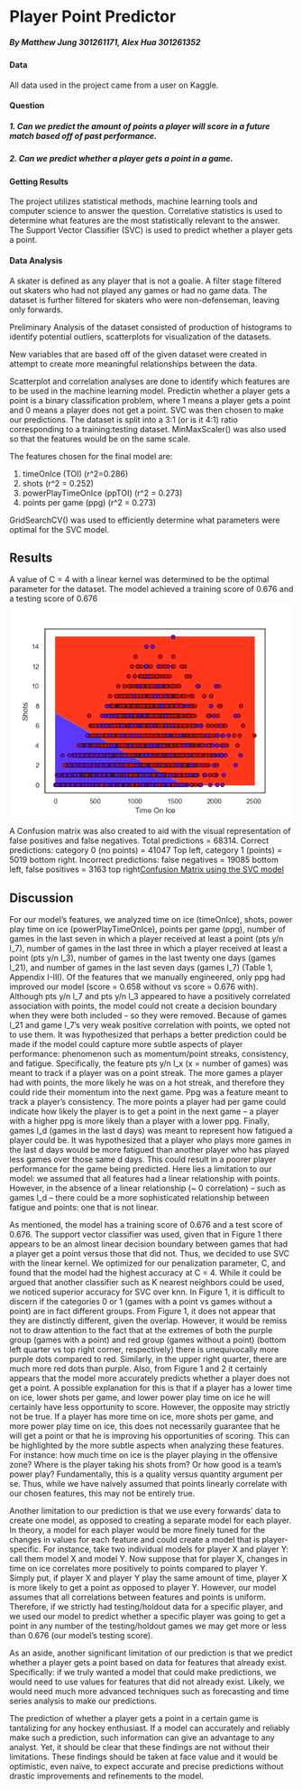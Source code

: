 # Player Point Predictor

##### By Matthew Jung 301261171, Alex Hua 301261352

#### Data

All data used in the project came from a user on Kaggle.

#### Question

##### 1. Can we predict the amount of points a player will score in a future match based off of past performance.

##### 2. Can we predict whether a player gets a point in a game.

#### Getting Results

The project utilizes statistical methods, machine learning tools and computer science to answer the question. Correlative statistics is used to determine what features are the most statistically relevant to the answer. The Support Vector Classifier (SVC) is used to predict whether a player gets a point.

#### Data Analysis

A skater is defined as any player that is not a goalie. A filter stage filtered out skaters who had not played any games or had no game data. The dataset is further filtered for skaters who were non-defenseman, leaving only forwards.

Preliminary Analysis of the dataset consisted of production of histograms to identify potential outliers, scatterplots for visualization of the datasets.

New variables that are based off of the given dataset were created in attempt to create more meaningful relationships between the data.

Scatterplot and correlation analyses are done to identify which features are to be used in the machine learning model. Predictin whether a player gets a point is a binary classification problem, where 1 means a player gets a point and 0 means a player does not get a point. SVC was then chosen to make our predictions. The dataset is split into a 3:1 (or is it 4:1) ratio corresponding to a training:testing dataset. MinMaxScaler() was also used so that the features would be on the same scale.

The features chosen for the final model are:

1. timeOnIce (TOI) (r^2=0.286)
2. shots (r^2 = 0.252)
3. powerPlayTimeOnIce (ppTOI) (r^2 = 0.273)
4. points per game (ppg) (r^2 = 0.273)

GridSearchCV() was used to efficiently determine what parameters were optimal for the SVC model. 


## Results

A value of C = 4 with a linear kernel was determined to be the optimal parameter for the dataset. The model achieved a training score of 0.676 and a testing score of 0.676 ![Visual Representation of SVC model with C=4 and kernel = linear. Training Score = 0.676, testing score = 0.676](/model.png)

A Confusion matrix was also created to aid with the visual representation of false positives and false negatives. Total predictions = 68314. Correct predictions: category 0 (no points) = 41047 Top left, category 1 (points) = 5019 bottom right. Incorrect predictions: false negatives = 19085 bottom left, false positives = 3163 top right[Confusion Matrix using the SVC model](/confusion_matrix.png)

## Discussion

For our model’s features, we analyzed time on ice (timeOnIce), shots, power play time on ice (powerPlayTimeOnIce), points per game (ppg), number of games in the last seven in which a player received at least a point (pts y/n l_7), number of games in the last three in which a player received at least a point (pts y/n l_3), number of games in the last twenty one days (games l_21), and number of games in the last seven days (games l_7) (Table 1, Appendix I-III). Of the features that we manually engineered, only ppg had improved our model (score = 0.658 without vs score = 0.676 with). Although pts y/n l_7 and pts y/n l_3 appeared to have a positively correlated association with points, the model could not create a decision boundary when they were both included – so they were removed. Because of games l_21 and game l_7’s very weak positive correlation with points, we opted not to use them. It was hypothesized that perhaps a better prediction could be made if the model could capture more subtle aspects of player performance: phenomenon such as momentum/point streaks, consistency, and fatigue. Specifically, the feature pts y/n l_x (x = number of games) was meant to track if a player was on a point streak. The more games a player had with points, the more likely he was on a hot streak, and therefore they could ride their momentum into the next game. Ppg was a feature meant to track a player’s consistency. The more points a player had per game could indicate how likely the player is to get a point in the next game – a player with a higher ppg is more likely than a player with a lower ppg. Finally, games l_d (games in the last d days) was meant to represent how fatigued a player could be. It was hypothesized that a player who plays more games in the last d days would be more fatigued than another player who has played less games over those same d days. This could result in a poorer player performance for the game being predicted. 
Here lies a limitation to our model: we assumed that all features had a linear relationship with points. However, in the absence of a linear relationship (~ 0 correlation) – such as games l_d – there could be a more sophisticated relationship between fatigue and points: one that is not linear. 

As mentioned, the model has a training score of 0.676 and a test score of 0.676. The support vector classifier was used, given that in Figure 1 there appears to be an almost linear decision boundary between games that had a player get a point versus those that did not. Thus, we decided to use SVC with the linear kernel. We optimized for our penalization parameter, C, and found that the model had the highest accuracy at C = 4. While it could be argued that another classifier such as K nearest neighbors could be used, we noticed superior accuracy for SVC over knn. In Figure 1, it is difficult to discern if the categories 0 or 1 (games with a point vs games without a point) are in fact different groups. From Figure 1, it does not appear that they are distinctly different, given the overlap. However, it would be remiss not to draw attention to the fact that at the extremes of both the purple group (games with a point) and red group (games without a point) (bottom left quarter vs top right corner, respectively) there is unequivocally more purple dots compared to red. Similarly, in the upper right quarter, there are much more red dots than purple. Also, from Figure 1 and 2 it certainly appears that the model more accurately predicts whether a player does not get a point. A possible explanation for this is that if a player has a lower time on ice, lower shots per game, and lower power play time on ice he will certainly have less opportunity to score. However, the opposite may strictly not be true. If a player has more time on ice, more shots per game, and more power play time on ice, this does not necessarily guarantee that he will get a point or that he is improving his opportunities of scoring. This can be highlighted by the more subtle aspects when analyzing these features. For instance: how much time on ice is the player playing in the offensive zone? Where is the player taking his shots from? Or how good is a team’s power play? Fundamentally, this is a quality versus quantity argument per se. Thus, while we have naively assumed that points linearly correlate with our chosen features, this may not be entirely true.

Another limitation to our prediction is that we use every forwards’ data to create one model, as opposed to creating a separate model for each player. In theory, a model for each player would be more finely tuned for the changes in values for each feature and could create a model that is player-specific. For instance, take two individual models for player X and player Y: call them model X and model Y. Now suppose that for player X, changes in time on ice correlates more positively to points compared to player Y. Simply put, if player X and player Y play the same amount of time, player X is more likely to get a point as opposed to player Y. However, our model assumes that all correlations between features and points is uniform. Therefore, if we strictly had testing/holdout data for a specific player, and we used our model to predict whether a specific player was going to get a point in any number of the testing/holdout games we may get more or less than 0.676 (our model’s testing score).

As an aside, another significant limitation of our prediction is that we predict whether a player gets a point based on data for features that already exist. Specifically: if we truly wanted a model that could make predictions, we would need to use values for features that did not already exist. Likely, we would need much more advanced techniques such as forecasting and time series analysis to make our predictions. 

The prediction of whether a player gets a point in a certain game is tantalizing for any hockey enthusiast. If a model can accurately and reliably make such a prediction, such information can give an advantage to any analyst. Yet, it should be clear that these findings are not without their limitations. These findings should be taken at face value and it would be optimistic, even naïve, to expect accurate and precise predictions without drastic improvements and refinements to the model.
